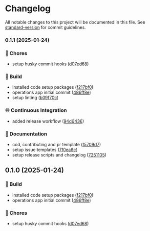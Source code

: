# Changelog

All notable changes to this project will be documented in this file. See [standard-version](https://github.com/conventional-changelog/standard-version) for commit guidelines.

### 0.1.1 (2025-01-24)


### 🚚 Chores

* setup husky commit hooks ([d07ed68](https://github.com/liviasoft/logistics-operations/commits/d07ed682c555154b511b6e5dfd38ddb951014af1))


### 🚧 Build

* installed code setup packages ([f217bf0](https://github.com/liviasoft/logistics-operations/commits/f217bf0705a85eae0c6dd05de73658d105a01101))
* operations app initial commit ([486ff8e](https://github.com/liviasoft/logistics-operations/commits/486ff8e541bf6534548fe9ac600b22303fb75c14))
* setup linting ([b09f70c](https://github.com/liviasoft/logistics-operations/commits/b09f70c630ee899ad39291154665e36113a641b4))


### ♾️ Continuous Integration

* added release workflow ([94d6436](https://github.com/liviasoft/logistics-operations/commits/94d6436fd0aef775dc91e8eab6b774cf7f2a2145))


### 📝 Documentation

* cod, contributing and pr template ([f5709d7](https://github.com/liviasoft/logistics-operations/commits/f5709d794e19d6e612d894a14c5b6ac59b6e9625))
* setup issue templates ([7f0ea6c](https://github.com/liviasoft/logistics-operations/commits/7f0ea6cffbc1f45f6282b1a0c4fbd1bdafdaea3b))
* setup release scripts and changelog ([7251105](https://github.com/liviasoft/logistics-operations/commits/7251105ae616b8d20c777804ba930721bb8eaa59))

## 0.1.0 (2025-01-24)


### 🚧 Build

* installed code setup packages ([f217bf0](https://github.com/liviasoft/logistics-operations/commits/f217bf0705a85eae0c6dd05de73658d105a01101))
* operations app initial commit ([486ff8e](https://github.com/liviasoft/logistics-operations/commits/486ff8e541bf6534548fe9ac600b22303fb75c14))


### 🚚 Chores

* setup husky commit hooks ([d07ed68](https://github.com/liviasoft/logistics-operations/commits/d07ed682c555154b511b6e5dfd38ddb951014af1))
